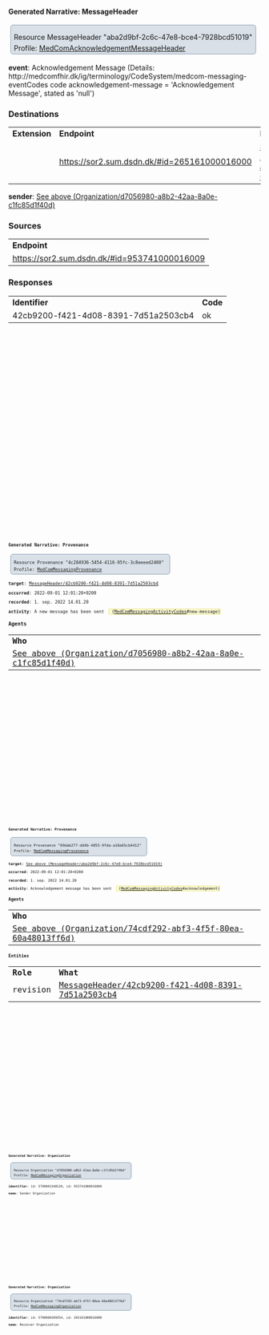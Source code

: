 <?xml version="1.0" encoding="UTF-8"?>

<Bundle xmlns="http://hl7.org/fhir">
  <id value="a8c041b8-c65a-4fde-a90f-962076918834"/>
  <meta>
    <profile value="http://medcomfhir.dk/ig/acknowledgement/StructureDefinition/medcom-messaging-acknowledgement"/>
  </meta>
  <type value="message"/>
  <timestamp value="2022-09-01T12:01:00Z"/>
  <entry>
    <fullUrl value="https://medcomfhir.dk/ig/acknowledgement/MessageHeader/aba2d9bf-2c6c-47e8-bce4-7928bcd51019"/>
    <resource>
      <MessageHeader>
        <id value="aba2d9bf-2c6c-47e8-bce4-7928bcd51019"/>
        <meta>
          <profile value="http://medcomfhir.dk/ig/acknowledgement/StructureDefinition/medcom-messaging-acknowledgementHeader"/>
        </meta>
        <text>
          <status value="generated"/><div xmlns="http://www.w3.org/1999/xhtml"><p><b>Generated Narrative: MessageHeader</b><a name="aba2d9bf-2c6c-47e8-bce4-7928bcd51019"> </a></p><div style="display: inline-block; background-color: #d9e0e7; padding: 6px; margin: 4px; border: 1px solid #8da1b4; border-radius: 5px; line-height: 60%"><p style="margin-bottom: 0px">Resource MessageHeader &quot;aba2d9bf-2c6c-47e8-bce4-7928bcd51019&quot; </p><p style="margin-bottom: 0px">Profile: <a href="StructureDefinition-medcom-messaging-acknowledgementHeader.html">MedComAcknowledgementMessageHeader</a></p></div><p><b>event</b>: Acknowledgement Message (Details: http://medcomfhir.dk/ig/terminology/CodeSystem/medcom-messaging-eventCodes code acknowledgement-message = 'Acknowledgement Message', stated as 'null')</p><h3>Destinations</h3><table class="grid"><tr><td style="display: none">-</td><td><b>Extension</b></td><td><b>Endpoint</b></td><td><b>Receiver</b></td></tr><tr><td style="display: none">*</td><td/><td><a href="https://sor2.sum.dsdn.dk/#id=265161000016000">https://sor2.sum.dsdn.dk/#id=265161000016000</a></td><td><a href="#Organization_74cdf292-abf3-4f5f-80ea-60a48013ff6d">See above (Organization/74cdf292-abf3-4f5f-80ea-60a48013ff6d)</a></td></tr></table><p><b>sender</b>: <a href="#Organization_d7056980-a8b2-42aa-8a0e-c1fc85d1f40d">See above (Organization/d7056980-a8b2-42aa-8a0e-c1fc85d1f40d)</a></p><h3>Sources</h3><table class="grid"><tr><td style="display: none">-</td><td><b>Endpoint</b></td></tr><tr><td style="display: none">*</td><td><a href="https://sor2.sum.dsdn.dk/#id=953741000016009">https://sor2.sum.dsdn.dk/#id=953741000016009</a></td></tr></table><h3>Responses</h3><table class="grid"><tr><td style="display: none">-</td><td><b>Identifier</b></td><td><b>Code</b></td></tr><tr><td style="display: none">*</td><td>42cb9200-f421-4d08-8391-7d51a2503cb4</td><td>ok</td></tr></table></div>
        </text>
        <eventCoding>
          <system value="http://medcomfhir.dk/ig/terminology/CodeSystem/medcom-messaging-eventCodes"/>
          <code value="acknowledgement-message"/>
        </eventCoding>
        <destination>
          <extension url="http://medcomfhir.dk/ig/messaging/StructureDefinition/medcom-messaging-destinationUseExtension">
            <valueCoding>
              <system value="http://medcomfhir.dk/ig/terminology/CodeSystem/medcom-messaging-destinationUse"/>
              <code value="primary"/>
            </valueCoding>
          </extension>
          <endpoint value="https://sor2.sum.dsdn.dk/#id=265161000016000"/>
          <receiver>
            <reference value="Organization/74cdf292-abf3-4f5f-80ea-60a48013ff6d"/>
          </receiver>
        </destination>
        <sender>
          <reference value="Organization/d7056980-a8b2-42aa-8a0e-c1fc85d1f40d"/>
        </sender>
        <source>
          <endpoint value="https://sor2.sum.dsdn.dk/#id=953741000016009"/>
        </source>
        <response>
          <identifier value="42cb9200-f421-4d08-8391-7d51a2503cb4"/>
          <code value="ok"/>
        </response>
      </MessageHeader>
    </resource>
  </entry>
  <entry>
    <fullUrl value="https://medcomfhir.dk/ig/acknowledgement/Provenance/4c284936-5454-4116-95fc-3c8eeeed2400"/>
    <resource>
      <Provenance>
        <id value="4c284936-5454-4116-95fc-3c8eeeed2400"/>
        <meta>
          <profile value="http://medcomfhir.dk/ig/messaging/StructureDefinition/medcom-messaging-provenance"/>
        </meta>
        <text>
          <status value="generated"/><div xmlns="http://www.w3.org/1999/xhtml"><p><b>Generated Narrative: Provenance</b><a name="4c284936-5454-4116-95fc-3c8eeeed2400"> </a></p><div style="display: inline-block; background-color: #d9e0e7; padding: 6px; margin: 4px; border: 1px solid #8da1b4; border-radius: 5px; line-height: 60%"><p style="margin-bottom: 0px">Resource Provenance &quot;4c284936-5454-4116-95fc-3c8eeeed2400&quot; </p><p style="margin-bottom: 0px">Profile: <a href="http://medcomfhir.dk/ig/messaging/2.0.0/StructureDefinition-medcom-messaging-provenance.html">MedComMessagingProvenance</a></p></div><p><b>target</b>: <a href="MessageHeader-42cb9200-f421-4d08-8391-7d51a2503cb4.html">MessageHeader/42cb9200-f421-4d08-8391-7d51a2503cb4</a></p><p><b>occurred</b>: 2022-09-01 12:01:20+0200</p><p><b>recorded</b>: 1. sep. 2022 14.01.20</p><p><b>activity</b>: A new message has been sent <span style="background: LightGoldenRodYellow; margin: 4px; border: 1px solid khaki"> (<a href="http://medcomfhir.dk/ig/terminology/1.4.0/CodeSystem-medcom-messaging-activityCodes.html">MedComMessagingActivityCodes</a>#new-message)</span></p><h3>Agents</h3><table class="grid"><tr><td style="display: none">-</td><td><b>Who</b></td></tr><tr><td style="display: none">*</td><td><a href="#Organization_d7056980-a8b2-42aa-8a0e-c1fc85d1f40d">See above (Organization/d7056980-a8b2-42aa-8a0e-c1fc85d1f40d)</a></td></tr></table></div>
        </text>
        <target>
          <reference value="MessageHeader/42cb9200-f421-4d08-8391-7d51a2503cb4"/>
        </target>
        <occurredDateTime value="2022-09-01T12:01:20+02:00"/>
        <recorded value="2022-09-01T12:01:20Z"/>
        <activity>
          <coding>
            <system value="http://medcomfhir.dk/ig/terminology/CodeSystem/medcom-messaging-activityCodes"/>
            <code value="new-message"/>
          </coding>
        </activity>
        <agent>
          <who>
            <reference value="Organization/d7056980-a8b2-42aa-8a0e-c1fc85d1f40d"/>
          </who>
        </agent>
      </Provenance>
    </resource>
  </entry>
  <entry>
    <fullUrl value="https://medcomfhir.dk/ig/acknowledgement/Provenance/69dab277-dd4b-4055-9fda-a10a65cb4412"/>
    <resource>
      <Provenance>
        <id value="69dab277-dd4b-4055-9fda-a10a65cb4412"/>
        <meta>
          <profile value="http://medcomfhir.dk/ig/messaging/StructureDefinition/medcom-messaging-provenance"/>
        </meta>
        <text>
          <status value="generated"/><div xmlns="http://www.w3.org/1999/xhtml"><p><b>Generated Narrative: Provenance</b><a name="69dab277-dd4b-4055-9fda-a10a65cb4412"> </a></p><div style="display: inline-block; background-color: #d9e0e7; padding: 6px; margin: 4px; border: 1px solid #8da1b4; border-radius: 5px; line-height: 60%"><p style="margin-bottom: 0px">Resource Provenance &quot;69dab277-dd4b-4055-9fda-a10a65cb4412&quot; </p><p style="margin-bottom: 0px">Profile: <a href="http://medcomfhir.dk/ig/messaging/2.0.0/StructureDefinition-medcom-messaging-provenance.html">MedComMessagingProvenance</a></p></div><p><b>target</b>: <a href="#MessageHeader_aba2d9bf-2c6c-47e8-bce4-7928bcd51019">See above (MessageHeader/aba2d9bf-2c6c-47e8-bce4-7928bcd51019)</a></p><p><b>occurred</b>: 2022-09-01 12:01:20+0200</p><p><b>recorded</b>: 1. sep. 2022 14.01.20</p><p><b>activity</b>: Acknowledgement message has been sent <span style="background: LightGoldenRodYellow; margin: 4px; border: 1px solid khaki"> (<a href="http://medcomfhir.dk/ig/terminology/1.4.0/CodeSystem-medcom-messaging-activityCodes.html">MedComMessagingActivityCodes</a>#acknowledgement)</span></p><h3>Agents</h3><table class="grid"><tr><td style="display: none">-</td><td><b>Who</b></td></tr><tr><td style="display: none">*</td><td><a href="#Organization_74cdf292-abf3-4f5f-80ea-60a48013ff6d">See above (Organization/74cdf292-abf3-4f5f-80ea-60a48013ff6d)</a></td></tr></table><h3>Entities</h3><table class="grid"><tr><td style="display: none">-</td><td><b>Role</b></td><td><b>What</b></td></tr><tr><td style="display: none">*</td><td>revision</td><td><a href="MessageHeader-42cb9200-f421-4d08-8391-7d51a2503cb4.html">MessageHeader/42cb9200-f421-4d08-8391-7d51a2503cb4</a></td></tr></table></div>
        </text>
        <target>
          <reference value="MessageHeader/aba2d9bf-2c6c-47e8-bce4-7928bcd51019"/>
        </target>
        <occurredDateTime value="2022-09-01T12:01:20+02:00"/>
        <recorded value="2022-09-01T12:01:20Z"/>
        <activity>
          <coding>
            <system value="http://medcomfhir.dk/ig/terminology/CodeSystem/medcom-messaging-activityCodes"/>
            <code value="acknowledgement"/>
          </coding>
        </activity>
        <agent>
          <who>
            <reference value="Organization/74cdf292-abf3-4f5f-80ea-60a48013ff6d"/>
          </who>
        </agent>
        <entity>
          <role value="revision"/>
          <what>
            <reference value="MessageHeader/42cb9200-f421-4d08-8391-7d51a2503cb4"/>
          </what>
        </entity>
      </Provenance>
    </resource>
  </entry>
  <entry>
    <fullUrl value="https://medcomfhir.dk/ig/acknowledgement/Organization/d7056980-a8b2-42aa-8a0e-c1fc85d1f40d"/>
    <resource>
      <Organization>
        <id value="d7056980-a8b2-42aa-8a0e-c1fc85d1f40d"/>
        <meta>
          <profile value="http://medcomfhir.dk/ig/messaging/StructureDefinition/medcom-messaging-organization"/>
        </meta>
        <text>
          <status value="generated"/><div xmlns="http://www.w3.org/1999/xhtml"><p><b>Generated Narrative: Organization</b><a name="d7056980-a8b2-42aa-8a0e-c1fc85d1f40d"> </a></p><div style="display: inline-block; background-color: #d9e0e7; padding: 6px; margin: 4px; border: 1px solid #8da1b4; border-radius: 5px; line-height: 60%"><p style="margin-bottom: 0px">Resource Organization &quot;d7056980-a8b2-42aa-8a0e-c1fc85d1f40d&quot; </p><p style="margin-bottom: 0px">Profile: <a href="http://medcomfhir.dk/ig/messaging/2.0.0/StructureDefinition-medcom-messaging-organization.html">MedComMessagingOrganization</a></p></div><p><b>identifier</b>: id: 5790001348120, id: 953741000016009</p><p><b>name</b>: Sender Organization</p></div>
        </text>
        <identifier>
          <system value="https://www.gs1.org/gln"/>
          <value value="5790001348120"/>
        </identifier>
        <identifier>
          <system value="urn:oid:1.2.208.176.1.1"/>
          <value value="953741000016009"/>
        </identifier>
        <name value="Sender Organization"/>
      </Organization>
    </resource>
  </entry>
  <entry>
    <fullUrl value="https://medcomfhir.dk/ig/acknowledgement/Organization/74cdf292-abf3-4f5f-80ea-60a48013ff6d"/>
    <resource>
      <Organization>
        <id value="74cdf292-abf3-4f5f-80ea-60a48013ff6d"/>
        <meta>
          <profile value="http://medcomfhir.dk/ig/messaging/StructureDefinition/medcom-messaging-organization"/>
        </meta>
        <text>
          <status value="generated"/><div xmlns="http://www.w3.org/1999/xhtml"><p><b>Generated Narrative: Organization</b><a name="74cdf292-abf3-4f5f-80ea-60a48013ff6d"> </a></p><div style="display: inline-block; background-color: #d9e0e7; padding: 6px; margin: 4px; border: 1px solid #8da1b4; border-radius: 5px; line-height: 60%"><p style="margin-bottom: 0px">Resource Organization &quot;74cdf292-abf3-4f5f-80ea-60a48013ff6d&quot; </p><p style="margin-bottom: 0px">Profile: <a href="http://medcomfhir.dk/ig/messaging/2.0.0/StructureDefinition-medcom-messaging-organization.html">MedComMessagingOrganization</a></p></div><p><b>identifier</b>: id: 5790000209354, id: 265161000016000</p><p><b>name</b>: Receiver Organization</p></div>
        </text>
        <identifier>
          <system value="https://www.gs1.org/gln"/>
          <value value="5790000209354"/>
        </identifier>
        <identifier>
          <system value="urn:oid:1.2.208.176.1.1"/>
          <value value="265161000016000"/>
        </identifier>
        <name value="Receiver Organization"/>
      </Organization>
    </resource>
  </entry>
</Bundle>